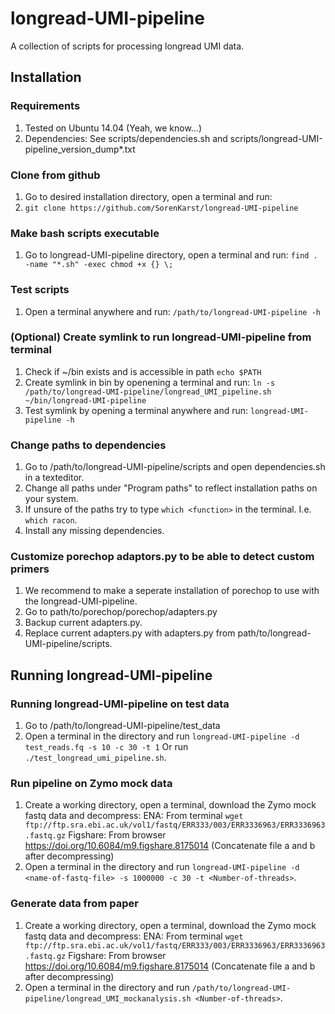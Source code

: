 # longread-UMI-pipeline
A collection of scripts for processing longread UMI data.

## Installation

### Requirements
1. Tested on Ubuntu 14.04 (Yeah, we know...)
2. Dependencies: See scripts/dependencies.sh and scripts/longread-UMI-pipeline_version_dump*.txt

### Clone from github
1. Go to desired installation directory, open a terminal and run:
2. `git clone https://github.com/SorenKarst/longread-UMI-pipeline`

### Make bash scripts executable
1. Go to longread-UMI-pipeline directory, open a terminal and run:
   `find . -name "*.sh" -exec chmod +x {} \;`

### Test scripts
1. Open a terminal anywhere and run: `/path/to/longread-UMI-pipeline -h`

### (Optional) Create symlink to run longread-UMI-pipeline from terminal
1. Check if ~/bin exists and is accessible in path `echo $PATH`
1. Create symlink in bin by openening a terminal and run:
   `ln -s /path/to/longread-UMI-pipeline/longread_UMI_pipeline.sh ~/bin/longread-UMI-pipeline`
2. Test symlink by opening a terminal anywhere and run:
   `longread-UMI-pipeline -h`

### Change paths to dependencies
1. Go to /path/to/longread-UMI-pipeline/scripts and open dependencies.sh in a texteditor.
2. Change all paths under "Program paths" to reflect installation paths on your system.
3. If unsure of the paths try to type `which <function>` in the terminal. I.e. `which racon`.
4. Install any missing dependencies.

### Customize porechop adaptors.py to be able to detect custom primers
1. We recommend to make a seperate installation of porechop to use with the longread-UMI-pipeline.
2. Go to path/to/porechop/porechop/adapters.py
3. Backup current adapters.py.
4. Replace current adapters.py with adapters.py from path/to/longread-UMI-pipeline/scripts.

## Running longread-UMI-pipeline

### Running longread-UMI-pipeline on test data
1. Go to /path/to/longread-UMI-pipeline/test_data
2. Open a terminal in the directory and run `longread-UMI-pipeline -d test_reads.fq -s 10 -c 30 -t 1`
   Or run `./test_longread_umi_pipeline.sh`.

### Run pipeline on Zymo mock data
1. Create a working directory, open a terminal, download the Zymo mock fastq data and decompress:
   ENA: From terminal `wget ftp://ftp.sra.ebi.ac.uk/vol1/fastq/ERR333/003/ERR3336963/ERR3336963.fastq.gz`
   Figshare: From browser https://doi.org/10.6084/m9.figshare.8175014 (Concatenate file a and b after decompressing)
2. Open a terminal in the directory and run `longread-UMI-pipeline -d <name-of-fastq-file> -s 1000000 -c 30 -t <Number-of-threads>`. 

### Generate data from paper
1. Create a working directory, open a terminal, download the Zymo mock fastq data and decompress:
   ENA: From terminal `wget ftp://ftp.sra.ebi.ac.uk/vol1/fastq/ERR333/003/ERR3336963/ERR3336963.fastq.gz`
   Figshare: From browser https://doi.org/10.6084/m9.figshare.8175014 (Concatenate file a and b after decompressing)
2. Open a terminal in the directory and run `/path/to/longread-UMI-pipeline/longread_UMI_mockanalysis.sh <Number-of-threads>`. 
